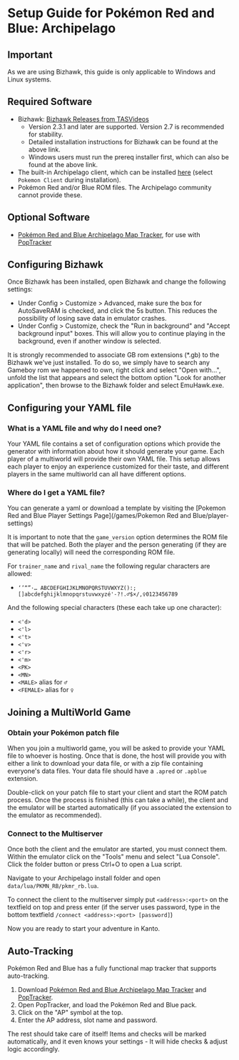 # Setup Guide for Pokémon Red and Blue: Archipelago

## Important

As we are using Bizhawk, this guide is only applicable to Windows and Linux systems.

## Required Software

- Bizhawk: [Bizhawk Releases from TASVideos](https://tasvideos.org/BizHawk/ReleaseHistory)
  - Version 2.3.1 and later are supported. Version 2.7 is recommended for stability.
  - Detailed installation instructions for Bizhawk can be found at the above link.
  - Windows users must run the prereq installer first, which can also be found at the above link.
- The built-in Archipelago client, which can be installed [here](https://github.com/ArchipelagoMW/Archipelago/releases)
  (select `Pokemon Client` during installation).
- Pokémon Red and/or Blue ROM files. The Archipelago community cannot provide these.

## Optional Software

- [Pokémon Red and Blue Archipelago Map Tracker](https://github.com/j-imbo/pkmnrb_jim/releases/latest), for use with [PopTracker](https://github.com/black-sliver/PopTracker/releases)


## Configuring Bizhawk

Once Bizhawk has been installed, open Bizhawk and change the following settings:

- Under Config > Customize > Advanced, make sure the box for AutoSaveRAM is checked, and click the 5s button.
  This reduces the possibility of losing save data in emulator crashes.
- Under Config > Customize, check the "Run in background" and "Accept background input" boxes. This will allow you to
  continue playing in the background, even if another window is selected.

It is strongly recommended to associate GB rom extensions (\*.gb) to the Bizhawk we've just installed.
To do so, we simply have to search any Gameboy rom we happened to own, right click and select "Open with...", unfold
the list that appears and select the bottom option "Look for another application", then browse to the Bizhawk folder
and select EmuHawk.exe.

## Configuring your YAML file

### What is a YAML file and why do I need one?

Your YAML file contains a set of configuration options which provide the generator with information about how it should
generate your game. Each player of a multiworld will provide their own YAML file. This setup allows each player to enjoy
an experience customized for their taste, and different players in the same multiworld can all have different options.

### Where do I get a YAML file?

You can generate a yaml or download a template by visiting the [Pokemon Red and Blue Player Settings Page](/games/Pokemon Red and Blue/player-settings)

It is important to note that the `game_version` option determines the ROM file that will be patched.
Both the player and the person generating (if they are generating locally) will need the corresponding ROM file.

For `trainer_name` and `rival_name` the following regular characters are allowed:

* `‘’“”·… ABCDEFGHIJKLMNOPQRSTUVWXYZ():;[]abcdefghijklmnopqrstuvwxyzé'-?!.♂$×/,♀0123456789`

And the following special characters (these each take up one character):
* `<'d>`
* `<'l>`
* `<'t>`
* `<'v>`
* `<'r>`
* `<'m>`
* `<PK>`
* `<MN>`
* `<MALE>` alias for `♂`
* `<FEMALE>` alias for `♀`

## Joining a MultiWorld Game

### Obtain your Pokémon patch file

When you join a multiworld game, you will be asked to provide your YAML file to whoever is hosting. Once that is done,
the host will provide you with either a link to download your data file, or with a zip file containing everyone's data
files. Your data file should have a `.apred` or `.apblue` extension.

Double-click on your patch file to start your client and start the ROM patch process. Once the process is finished
(this can take a while), the client and the emulator will be started automatically (if you associated the extension
to the emulator as recommended).

### Connect to the Multiserver

Once both the client and the emulator are started, you must connect them. Within the emulator click on the "Tools"
menu and select "Lua Console". Click the folder button or press Ctrl+O to open a Lua script.

Navigate to your Archipelago install folder and open `data/lua/PKMN_RB/pkmr_rb.lua`.

To connect the client to the multiserver simply put `<address>:<port>` on the textfield on top and press enter (if the
server uses password, type in the bottom textfield `/connect <address>:<port> [password]`)

Now you are ready to start your adventure in Kanto.

## Auto-Tracking

Pokémon Red and Blue has a fully functional map tracker that supports auto-tracking.

1. Download [Pokémon Red and Blue Archipelago Map Tracker](https://github.com/j-imbo/pkmnrb_jim/releases/latest) and [PopTracker](https://github.com/black-sliver/PopTracker/releases).
2. Open PopTracker, and load the Pokémon Red and Blue pack. 
3. Click on the "AP" symbol at the top.
4. Enter the AP address, slot name and password. 

The rest should take care of itself! Items and checks will be marked automatically, and it even knows your settings - It will hide checks & adjust logic accordingly.
